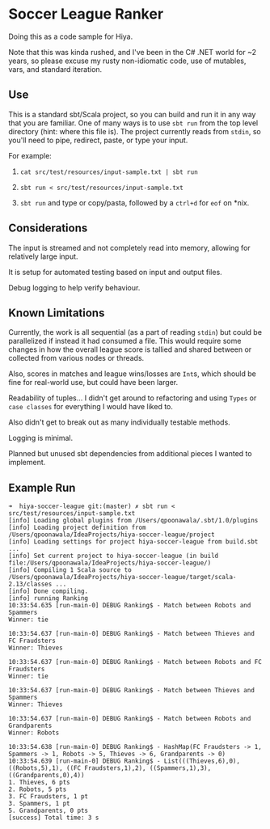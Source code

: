 # Soccer League Ranker

Doing this as a code sample for Hiya.

Note that this was kinda rushed, and I've been in the C# .NET world for ~2 years, so please excuse my rusty
non-idiomatic code, use of mutables, vars, and standard iteration.

## Use

This is a standard sbt/Scala project, so you can build and run it in any way that you are familiar.
One of many ways is to use `sbt run` from the top level directory (hint: where this file is).
The project currently reads from `stdin`, so you'll need to pipe, redirect, paste, or type your input.

For example:
1. ```cat src/test/resources/input-sample.txt | sbt run```  

2. ```sbt run < src/test/resources/input-sample.txt```

2. ```sbt run``` and type or copy/pasta, followed by a `ctrl+d` for `eof` on *nix.

## Considerations

The input is streamed and not completely read into memory, allowing for relatively large input.

It is setup for automated testing based on input and output files.

Debug logging to help verify behaviour.

## Known Limitations

Currently, the work is all sequential (as a part of reading `stdin`) but could be parallelized if instead it had
consumed a file. This would require some changes in how the overall league score is tallied and shared between or
collected from various nodes or threads.

Also, scores in matches and league wins/losses are `Int`s, which should be fine for real-world use, but could have been
larger.

Readability of tuples... I didn't get around to refactoring and using `Types` or `case classes` for everything I
would have liked to.

Also didn't get to break out as many individually testable methods.

Logging is minimal.

Planned but unused sbt dependencies from additional pieces I wanted to implement.

## Example Run
```
➜  hiya-soccer-league git:(master) ✗ sbt run < src/test/resources/input-sample.txt 
[info] Loading global plugins from /Users/qpoonawala/.sbt/1.0/plugins
[info] Loading project definition from /Users/qpoonawala/IdeaProjects/hiya-soccer-league/project
[info] Loading settings for project hiya-soccer-league from build.sbt ...
[info] Set current project to hiya-soccer-league (in build file:/Users/qpoonawala/IdeaProjects/hiya-soccer-league/)
[info] Compiling 1 Scala source to /Users/qpoonawala/IdeaProjects/hiya-soccer-league/target/scala-2.13/classes ...
[info] Done compiling.
[info] running Ranking 
10:33:54.635 [run-main-0] DEBUG Ranking$ - Match between Robots and Spammers
Winner: tie

10:33:54.637 [run-main-0] DEBUG Ranking$ - Match between Thieves and FC Fraudsters
Winner: Thieves

10:33:54.637 [run-main-0] DEBUG Ranking$ - Match between Robots and FC Fraudsters
Winner: tie

10:33:54.637 [run-main-0] DEBUG Ranking$ - Match between Thieves and Spammers
Winner: Thieves

10:33:54.637 [run-main-0] DEBUG Ranking$ - Match between Robots and Grandparents
Winner: Robots

10:33:54.638 [run-main-0] DEBUG Ranking$ - HashMap(FC Fraudsters -> 1, Spammers -> 1, Robots -> 5, Thieves -> 6, Grandparents -> 0)
10:33:54.639 [run-main-0] DEBUG Ranking$ - List(((Thieves,6),0), ((Robots,5),1), ((FC Fraudsters,1),2), ((Spammers,1),3), ((Grandparents,0),4))
1. Thieves, 6 pts
2. Robots, 5 pts
3. FC Fraudsters, 1 pt
3. Spammers, 1 pt
5. Grandparents, 0 pts
[success] Total time: 3 s
```